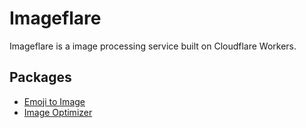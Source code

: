 # Imageflare

Imageflare is a image processing service built on Cloudflare Workers.

## Packages

- [Emoji to Image](packages/emoji/README.md)
- [Image Optimizer](packages/optimizer/README.md)
